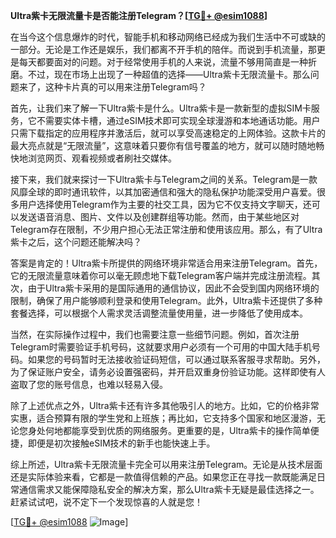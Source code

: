 **Ultra紫卡无限流量卡是否能注册Telegram？[[TG💪+ @esim1088](https://t.me/s/esim1088)]**

在当今这个信息爆炸的时代，智能手机和移动网络已经成为我们生活中不可或缺的一部分。无论是工作还是娱乐，我们都离不开手机的陪伴。而说到手机流量，那更是每天都要面对的问题。对于经常使用手机的人来说，流量不够用简直是一种折磨。不过，现在市场上出现了一种超值的选择——Ultra紫卡无限流量卡。那么问题来了，这种卡片真的可以用来注册Telegram吗？

首先，让我们来了解一下Ultra紫卡是什么。Ultra紫卡是一款新型的虚拟SIM卡服务，它不需要实体卡槽，通过eSIM技术即可实现全球漫游和本地通话功能。用户只需下载指定的应用程序并激活后，就可以享受高速稳定的上网体验。这款卡片的最大亮点就是“无限流量”，这意味着只要你有信号覆盖的地方，就可以随时随地畅快地浏览网页、观看视频或者刷社交媒体。

接下来，我们就来探讨一下Ultra紫卡与Telegram之间的关系。Telegram是一款风靡全球的即时通讯软件，以其加密通信和强大的隐私保护功能深受用户喜爱。很多用户选择使用Telegram作为主要的社交工具，因为它不仅支持文字聊天，还可以发送语音消息、图片、文件以及创建群组等功能。然而，由于某些地区对Telegram存在限制，不少用户担心无法正常注册和使用该应用。那么，有了Ultra紫卡之后，这个问题还能解决吗？

答案是肯定的！Ultra紫卡所提供的网络环境非常适合用来注册Telegram。首先，它的无限流量意味着你可以毫无顾虑地下载Telegram客户端并完成注册流程。其次，由于Ultra紫卡采用的是国际通用的通信协议，因此不会受到国内网络环境的限制，确保了用户能够顺利登录和使用Telegram。此外，Ultra紫卡还提供了多种套餐选择，可以根据个人需求灵活调整流量使用量，进一步降低了使用成本。

当然，在实际操作过程中，我们也需要注意一些细节问题。例如，首次注册Telegram时需要验证手机号码，这就要求用户必须有一个可用的中国大陆手机号码。如果您的号码暂时无法接收验证码短信，可以通过联系客服寻求帮助。另外，为了保证账户安全，请务必设置强密码，并开启双重身份验证功能。这样即使有人盗取了您的账号信息，也难以轻易入侵。

除了上述优点之外，Ultra紫卡还有许多其他吸引人的地方。比如，它的价格非常实惠，适合预算有限的学生党和上班族；再比如，它支持多个国家和地区漫游，无论您身处何地都能享受到优质的网络服务。更重要的是，Ultra紫卡的操作简单便捷，即便是初次接触eSIM技术的新手也能快速上手。

综上所述，Ultra紫卡无限流量卡完全可以用来注册Telegram。无论是从技术层面还是实际体验来看，它都是一款值得信赖的产品。如果您正在寻找一款既能满足日常通信需求又能保障隐私安全的解决方案，那么Ultra紫卡无疑是最佳选择之一。赶紧试试吧，说不定下一个发现惊喜的人就是您！

[[TG💪+ @esim1088](https://t.me/s/esim1088) ![Image](https://i.postimg.cc/4NQfJmqS/Snipaste-2025-05-13-00-14-12.png)]